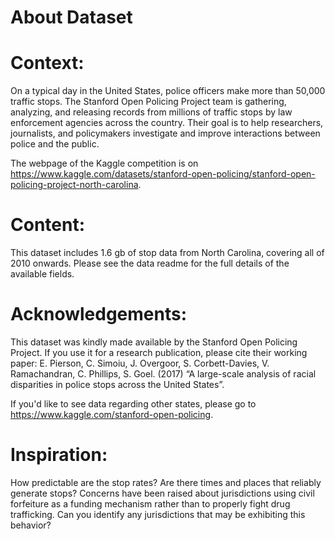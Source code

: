 # About Dataset

# Context:
On a typical day in the United States, police officers make more than 50,000 traffic stops. The Stanford Open Policing Project team is gathering, analyzing, and releasing records from millions of traffic stops by law enforcement agencies across the country. Their goal is to help researchers, journalists, and policymakers investigate and improve interactions between police and the public.

The webpage of the Kaggle competition is on https://www.kaggle.com/datasets/stanford-open-policing/stanford-open-policing-project-north-carolina.

# Content:
This dataset includes 1.6 gb of stop data from North Carolina, covering all of 2010 onwards. Please see the data readme for the full details of the available fields.

# Acknowledgements:
This dataset was kindly made available by the Stanford Open Policing Project. If you use it for a research publication, please cite their working paper:
E. Pierson, C. Simoiu, J. Overgoor, S. Corbett-Davies, V. Ramachandran, C. Phillips, S. Goel. (2017) “A large-scale analysis of racial disparities in police stops across the United States”.

If you'd like to see data regarding other states, please go to https://www.kaggle.com/stanford-open-policing.

# Inspiration:
How predictable are the stop rates? Are there times and places that
reliably generate stops?
Concerns have been raised about jurisdictions using civil forfeiture
as a funding mechanism rather than to properly fight drug
trafficking. Can you identify any jurisdictions that may be
exhibiting this behavior?
